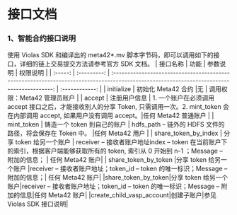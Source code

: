 # 接口文档
### 1、智能合约接口说明
使用 Violas SDK 和编译出的 meta42*.mv 脚本字节码，即可以调用如下的接口，详细的链上交易提交方法请参考官方 SDK 文档。
| 接口名称    |  功能   | 参数说明  | 权限说明 |
| :-----: | :---------: | :---------------------------------------------------------------------------------------------------------------------------------------: | :------------: |
|  initialize   |  初始化 Meta42 合约   |无 | 调用权限：Meta42 管理员账户   |
|  accept   | 注册用户信息    | 1. 一个账户在必须调用 accept 接口之后，才能接收别人的分享 Token, 只需调用一次。2. mint_token 会在内部调用 accept, 如果用户没有调用 accept。|任何 Meta42 普通账户 |
|  mint_token   |   铸造一个 token 到自己的账户 |    hdfs_path – 链外的 HDFS 文件的路径，将会保存在 Token 中。 |任何 Meta42 用户 |
|  share_token_by_index  |  分享 token 给另一个账户  |  receiver – 接收者账户地址index – token 在当前账户下的索引，根据客户端能够获取所有的 token, 索引从 0 开始到 n-1 ；Message – 附加的信息； | 任何 Meta42 账户|
| share_token_by_token |分享 token 给另一个账户 |receiver – 接收者账户地址；token_id – token 的唯一标识；Message – 附加的信息；| 任何 Meta42 账户|
|share_token_by_token|分享 token 给另一个账户|receiver – 接收者账户地址；token_id – token 的唯一标识；Message – 附加的信息|任何 Meta42 账户|
|create_child_vasp_account|创建子账户|参见 Violas SDK 接口说明|